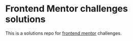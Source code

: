 # Frontend Mentor challenges solutions
This is a solutions repo for [frontend mentor](https://www.frontendmentor.io/) challenges.
